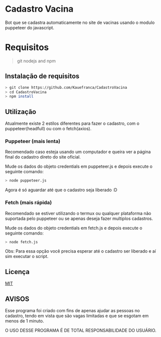 # Cadastro Vacina

Bot que se cadastra automaticamente no site de vacinas usando o modulo puppeteer do javascript.

# Requisitos
> git
> nodejs and npm

## Instalação de requisitos

```bash
> git clone https://github.com/Kauefranca/CadastroVacina
> cd CadastroVacina
> npm install
```

## Utilização

Atualmente existe 2 estilos diferentes para fazer o cadastro, com o puppeteer(headfull) ou com o fetch(axios).

### Puppeteer (mais lenta)

Recomendado caso esteja usando um computador e queira ver a página final do cadastro direto do site oficial.

Mude os dados do objeto credentials em puppeteer.js e depois execute o seguinte comando:

```bash
> node puppeteer.js
```

Agora é só aguardar até que o cadastro seja liberado :D

### Fetch (mais rápida)

Recomendado se estiver utilizando o termux ou qualquer plataforma não suportada pelo puppeteer ou se apenas deseja fazer multiplos cadastros.

Mude os dados do objeto credentials em fetch.js e depois execute o seguinte comando:

```bash
> node fetch.js
```

Obs: Para essa opção você precisa esperar até o cadastro ser liberado e aí sim executar o script.

## Licença

[MIT](https://github.com/Kauefranca/CadastroVacina/blob/main/LICENSE)

## AVISOS

Esse programa foi criado com fins de apenas ajudar as pessoas no cadastro, tendo em vista que são vagas limitadas e que se esgotam em menos de 1 minuto.

O USO DESSE PROGRAMA É DE TOTAL RESPONSABILIDADE DO USUÁRIO.